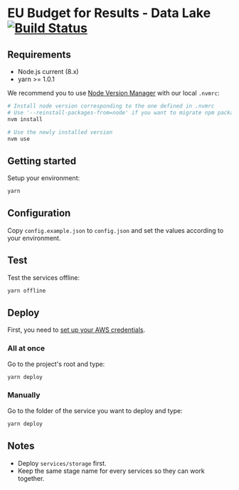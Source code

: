 # EU Budget for Results - Data Lake [![Build Status](https://drone.ne-dev.eu/api/badges/ec-europa/eubfr-data-lake/status.svg)](https://drone.ne-dev.eu/ec-europa/eubfr-data-lake)

## Requirements

-   Node.js current (8.x)
-   yarn >= 1.0.1

We recommend you to use [Node Version Manager](https://github.com/creationix/nvm) with our local `.nvmrc`:

```sh
# Install node version corresponding to the one defined in .nvmrc
# Use '--reinstall-packages-from=node' if you want to migrate npm packages from a previous version
nvm install

# Use the newly installed version
nvm use
```

## Getting started

Setup your environment:

```sh
yarn
```

## Configuration

Copy `config.example.json` to `config.json` and set the values according to your environment.

## Test

Test the services offline:

```sh
yarn offline
```

## Deploy

First, you need to [set up your AWS credentials](https://serverless.com/framework/docs/providers/aws/guide/credentials/).

### All at once

Go to the project's root and type:

```sh
yarn deploy
```

### Manually

Go to the folder of the service you want to deploy and type:

```sh
yarn deploy
```

## Notes

-   Deploy `services/storage` first.
-   Keep the same stage name for every services so they can work together.
